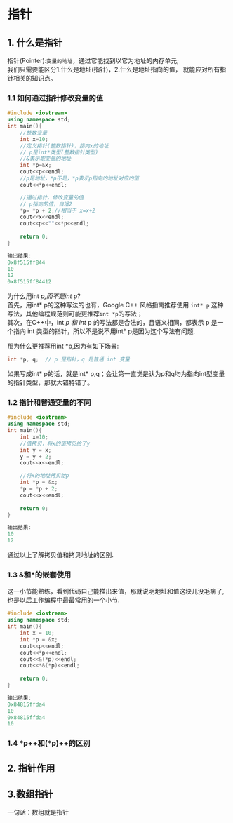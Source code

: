 # 指针

## 1. 什么是指针
指针(Pointer):`变量的地址`，通过它能找到以它为地址的内存单元;<br/>
我们只需要能区分1.什么是地址(指针)，2.什么是地址指向的值， 就能应对所有指针相关的知识点。

### 1.1 如何通过指针修改变量的值
```C++
#include <iostream>
using namespace std;
int main(){
    //整数变量
    int x=10;
    //定义指针(整数指针)，指向x的地址
    // p是int*类型(整数指针类型)
    //&表示取变量的地址
    int *p=&x;
    cout<<p<<endl;
    //p是地址，*p不是，*p表示p指向的地址对应的值
    cout<<*p<<endl;

    //通过指针，修改变量的值
    // p指向的值，自增2
    *p= *p + 2;//相当于 x=x+2
    cout<<x<<endl;
    cout<<p<<""<<*p<<endl;
    
    return 0;
}

输出结果:
0x8f515ff844
10
12
0x8f515ff84412
```

为什么用int *p,而不是int* p?<br/>
首先，用int* p的这种写法的也有，Google C++ 风格指南推荐使用 `int* p` 这种写法，其他编程规范则可能更推荐`int *p`的写法；<br/>
其次，在C++中，int *p 和 int* p 的写法都是合法的，且语义相同，都表示 p 是一个指向 int 类型的指针，所以不是说不用int* p是因为这个写法有问题.<br/>

那为什么更推荐用int *p,因为有如下场景:
```C++
int *p, q;  // p 是指针，q 是普通 int 变量
```
如果写成int* p的话，就是int* p,q；会让第一直觉是认为p和q均为指向int型变量的指针类型，那就大错特错了。<br/>

### 1.2 指针和普通变量的不同
```C++
#include <iostream>
using namespace std;
int main(){
    int x=10;
    //值拷贝，将x的值拷贝给了y
    int y = x;
    y = y + 2;
    cout<<x<<endl;

    //将x的地址拷贝给p
    int *p = &x;
    *p = *p + 2;
    cout<<x<<endl;
    
    return 0;
}

输出结果:
10
12
```
通过以上了解拷贝值和拷贝地址的区别.

### 1.3 &和*的嵌套使用
这一小节能熟练，看到代码自己能推出来值，那就说明地址和值这块儿没毛病了,也是以后工作编程中最最常用的一个小节.
```C++
#include <iostream>
using namespace std;
int main(){
    int x = 10;
    int *p = &x;
    cout<<p<<endl;
    cout<<*p<<endl;
    cout<<&(*p)<<endl;
    cout<<*&(*p)<<endl;
    
    return 0;
}

输出结果:
0x84815ffda4
10
0x84815ffda4
10
```

### 1.4 *p++和(*p)++的区别

## 2. 指针作用


## 3.数组指针
一句话：数组就是指针

